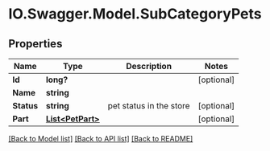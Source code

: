 # IO.Swagger.Model.SubCategoryPets
## Properties

Name | Type | Description | Notes
------------ | ------------- | ------------- | -------------
**Id** | **long?** |  | [optional] 
**Name** | **string** |  | 
**Status** | **string** | pet status in the store | [optional] 
**Part** | [**List&lt;PetPart&gt;**](PetPart.md) |  | [optional] 

[[Back to Model list]](../README.md#documentation-for-models) [[Back to API list]](../README.md#documentation-for-api-endpoints) [[Back to README]](../README.md)

